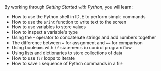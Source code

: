 By working through *Getting Started with Python*, you will learn:

- How to use the Python shell in IDLE to perform simple commands
- How to use the `print` function to write text to the screen
- How to use variables to store values
- How to inspect a variable's type
- Using the `+` operator to concatenate strings and add numbers together
- The difference between `=` for assignment and `==` for comparison
- Using booleans with `if` statements to control program flow
- Using lists and dictionaries to store collections of data
- How to use `for` loops to iterate
- How to save a sequence of Python commands in a file
